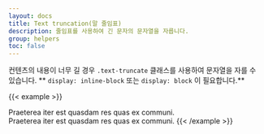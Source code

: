 ```yaml
---
layout: docs
title: Text truncation(말 줄임표)
description: 줄임표를 사용하여 긴 문자의 문자열을 자릅니다.
group: helpers
toc: false
--- 
```


컨텐츠의 내용이 너무 길 경우 `.text-truncate` 클래스를 사용하여 문자열을 자를 수 있습니다. ** `display: inline-block` 또는 `display: block` 이 필요합니다.**

{{< example >}}
<!-- Block level -->
<div class="row">
  <div class="col-2 text-truncate">
    Praeterea iter est quasdam res quas ex communi.
  </div>
</div>

<!-- Inline level -->
<span class="d-inline-block text-truncate" style="max-width: 150px;">
  Praeterea iter est quasdam res quas ex communi.
</span>
{{< /example >}}
